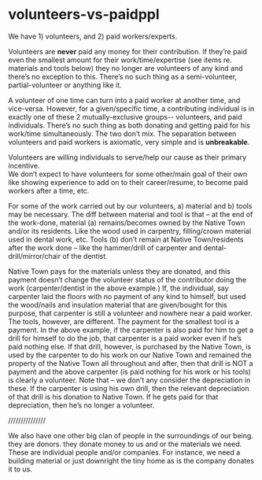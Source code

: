 # volunteers-vs-paidppl


We have 1) volunteers, and 2) paid workers/experts. 

Volunteers are **never** paid any money for their contribution. If they’re paid even the smallest amount for their work/time/expertise (see items re. materials and tools below) they no longer are volunteers of any kind and there’s no exception to this. There’s no such thing as a semi-volunteer, partial-volunteer or anything like it. 

A volunteer of one time can turn into a paid worker at another time, and vice-versa. However, for a given/specific time, a contributing individual is in exactly one of these 2 mutually-exclusive groups-- volunteers, and paid individuals. There’s no such thing as both donating and getting paid for his work/time simultaneously. The two don’t mix. The separation between volunteers and paid workers is axiomatic, very simple and is **unbreakable**. 


Volunteers are willing individuals to serve/help our cause as their primary incentive.  
We don’t expect to have volunteers for some other/main goal of their own like showing experience to add on to their career/resume, to become paid workers after a time, etc. 


For some of the work carried out by our volunteers, a) material and b) tools may be necessary. 
The diff between material and tool is that – at the end of the work-done, material (a) remains/becomes owned by the Native Town and/or its residents.  Like the wood used in carpentry, filling/crown material used in dental work, etc. Tools (b) don’t remain at Native Town/residents after the work done – like the hammer/drill of carpenter and dental-drill/mirror/chair of the dentist. 

Native Town pays for the materials unless they are donated, and this payment doesn’t change the volunteer status of the contributor doing the work (carpenter/dentist in the above example.) If, the individual, say carpenter laid the floors with no payment of any kind to himself, but used the wood/nails and insulation material that are given/bought for this purpose, that carpenter is still a volunteer and nowhere near a paid worker. The tools, however, are different. The payment for the smallest tool is a payment. In the above example, if the carpenter is also paid for him to get a drill for himself to do the job, that carpenter is a paid worker even if he’s paid nothing else. If that drill, however, is purchased by the Native Town, is used by the carpenter to do his work on our Native Town and remained the property of the Native Town all throughout and after, then that drill is NOT a payment and the above carpenter (is paid nothing for his work or his tools) is clearly a volunteer. 
Note that – we don’t any consider the depreciation in these. If the carpenter is using his own drill, then the relevant depreciation of that drill is his donation to Native Town. If he gets paid for that depreciation, then he’s no longer a volunteer. 

///////////////

We also have one other big clan of people in the surroundings of our being. they are donors. they donate money to us and or the materials we need. These are individual people and/or companies. For instance, we need a building material or just downright the tiny home as is the company donates it to us.

